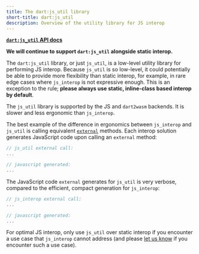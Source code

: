 ```yaml
---
title: The dart:js_util library
short-title: dart:js_util
description: Overview of the utility library for JS interop
---
```


[**`dart:js_util` API docs**][]

**We will continue to support `dart:js_util` alongside static interop.**

The `dart:js_util` library, or just `js_util`, is a low-level utility library
for performing JS interop. Because `js_util` is so low-level,
it could potentially be able to provide more flexibility than static interop,
for example, in rare edge cases where `js_interop` is not expressive enough.
This is an exception to the rule;
**please always use static, inline-class based interop by default**.

The `js_util` library is supported by the JS and `dart2wasm` backends.
It is slower and less ergonomic than `js_interop`.

The best example of the difference in ergonomics between `js_interop` and
`js_util` is calling equivalent [`external`][] methods. 
Each interop solution generates JavaScript code upon calling an `external` method:

```dart
// js_util external call:
...

// javascript generated:
...
```

The JavaScript code `external` generates for `js_util` is very verbose,
compared to the efficient, compact generation for `js_interop`:

```dart
// js_interop external call:
...

// javascript generated:
...
```

For optimal JS interop, only use `js_util` over static interop if you encounter
a use case that `js_interop` cannot address
(and please [let us know][] if you encounter such a use case).

[**`dart:js_util` API docs**]: {{site.dart-api}}/dart-js_util/dart-js_util-library.html
[`external`]: /web/js-interop/reference#external
[let us know]: https://github.com/dart-lang/sdk/issues/new?assignees=&labels=web-js-interop&template=1_issue_template.md&title=Create+an+issue